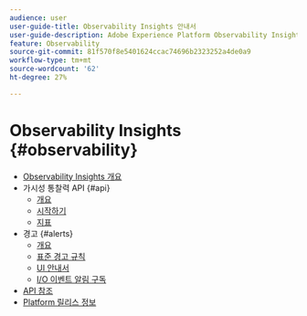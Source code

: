 ```yaml
---
audience: user
user-guide-title: Observability Insights 안내서
user-guide-description: Adobe Experience Platform Observability Insights의 통계 지표 및 이벤트 알림을 사용하여 플랫폼 활동을 모니터링하는 방법을 알아봅니다.
feature: Observability
source-git-commit: 81f570f8e5401624ccac74696b2323252a4de0a9
workflow-type: tm+mt
source-wordcount: '62'
ht-degree: 27%

---
```



# Observability Insights {#observability}

* [Observability Insights 개요](./home.md)
* 가시성 통찰력 API {#api}
   * [개요](./api/overview.md)
   * [시작하기](./api/getting-started.md)
   * [지표](./api/metrics.md)
* 경고 {#alerts}
   * [개요](./alerts/overview.md)
   * [표준 경고 규칙](./alerts/rules.md)
   * [UI 안내서](./alerts/ui.md)
   * [I/O 이벤트 알림 구독](./alerts/subscribe.md)
* [API 참조](https://www.adobe.io/experience-platform-apis/references/observability-insights/)
* [Platform 릴리스 정보](https://www.adobe.com/go/platform-release-notes-kr)